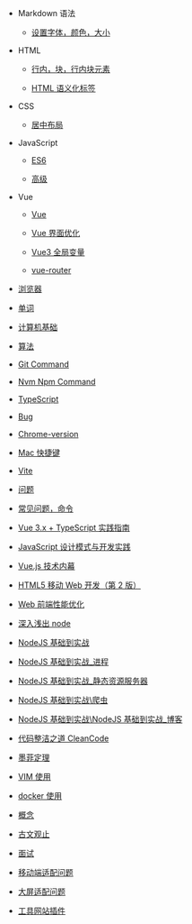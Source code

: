 - Markdown 语法

  - [设置字体，颜色，大小](Mk_SYNTAX/index.md)

- HTML

  - [行内，块，行内块元素](HTML/test1.md)

  - [HTML 语义化标签](HTML/test2.md)

- CSS

  - [居中布局](CSS/center.md)
  <!-- - [公众平台](CONTACT.md) -->

- JavaScript

  - [ES6](JS/index.md)

  - [高级](JS/高级.md)

- Vue

  - [Vue](Vue/test2.md)

  - [Vue 界面优化](Vue/jiemian.md)

  - [Vue3 全局变量](Vue/vue3全局变量.md)

  - [vue-router](Vue/vue-router.md)

- [浏览器](浏览器/index.md)

- [单词](Word/index.md)

- [计算机基础](ComputerBase/index.md)

- [算法](Algorithm/index.md)

- [Git Command](Git/index.md)

- [Nvm Npm Command](Nvm/index.md)

- [TypeScript](TypeScript/index.md)

- [Bug](Bug/index.md)

- [Chrome-version](Chrome/index.md)

- [Mac 快捷键](Mac/index.md)

- [Vite](Vite/index.md)

- [问题](Question/index.md)

- [常见问题，命令](Question/questionCommand.md)

- [Vue 3.x + TypeScript 实践指南](Book/vue3TypeScript.md)

- [JavaScript 设计模式与开发实践](Book/JavaScript设计模式与开发实践.md)

- [Vue.js 技术内幕](Book/Vue.js技术内幕.md)

- [HTML5 移动 Web 开发（第 2 版）](Book/HTML5移动Web开发（第2版）.md)

- [Web 前端性能优化](Book/Web前端性能优化.md)

- [深入浅出 node](Book/深入浅出node.md)

- [NodeJS 基础到实战](Book/NodeJS基础到实战.md)

- [NodeJS 基础到实战\_进程](Book/NodeJS基础到实战_进程.md)

- [NodeJS 基础到实战\_静态资源服务器](Book/NodeJS基础到实战_静态资源服务器.md)

- [NodeJS 基础到实战\爬虫](Book/NodeJS基础到实战_爬虫.md)

- [NodeJS 基础到实战\NodeJS 基础到实战\_博客](Book/NodeJS基础到实战_博客.md)

- [代码整洁之道 CleanCode](Book/代码整洁之道CleanCode.md)

- [墨菲定理](Book/墨菲定理.md)

- [VIM 使用](Book/VIM使用/VIM使用.md)

- [docker 使用](Book/docker.md)

- [概念](Concept/index.md)

- [古文观止](古文观止/index.md)

- [面试](Interview/index.md)

- [移动端适配问题](移动端适配/index.md)

- [大屏适配问题](大屏适配/index.md)

- [工具网站插件](工具网站插件/index.md)

<!-- "unplugin-auto-import": "^0.17.5", -->
<!-- - Gradle
  - [Deploy](deploy.md)
- 其他小工具

  - [JWT](jwt/README.md)

- [Awesome docsify](awesome.md)
- [Changelog](changelog.md) -->
